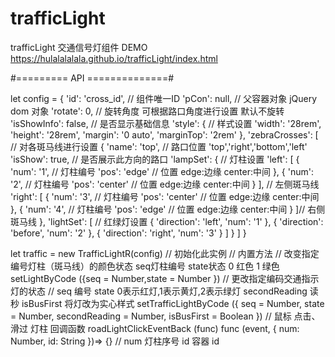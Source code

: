 # trafficLight
trafficLight 交通信号灯组件
DEMO https://hulalalalala.github.io/trafficLight/index.html

#========= API ==============#

let config = {
  'id': 'cross_id', // 组件唯一ID
      'pCon': null, // 父容器对象 jQuery dom 对象
      'rotate': 0, // 旋转角度 可根据路口角度进行设置 默认不旋转
      'isShowInfo': false, // 是否显示基础信息
      'style': { // 样式设置
        'width': '28rem',
        'height': '28rem',
        'margin': '0 auto',
        'marginTop': '2rem'
      },
      'zebraCrosses': [ // 对各斑马线进行设置
        {
          'name': 'top', // 路口位置  'top','right','bottom','left'
          'isShow': true, // 是否展示此方向的路口
          'lampSet': { // 灯柱设置
            'left': [
              {
                'num': '1', // 灯柱编号
                'pos': 'edge' // 位置 edge:边缘 center:中间
              },
              {
                'num': '2', // 灯柱编号
                'pos': 'center' // 位置 edge:边缘 center:中间
              }
            ], // 左侧斑马线
            'right': [
              {
                'num': '3', // 灯柱编号
                'pos': 'center' // 位置 edge:边缘 center:中间
              },
              {
                'num': '4', // 灯柱编号
                'pos': 'edge' // 位置 edge:边缘 center:中间
              }
            ]// 右侧斑马线
          },
          'lightSet': [ // 红绿灯设置
            { 'direction': 'left', 'num': '1' },
            { 'direction': 'before', 'num': '2' },
            { 'direction': 'right', 'num': '3' }
          ]
        }
     ]
}

let traffic = new TrafficLightR(config) // 初始化此实例
// 内置方法
 // 改变指定编号灯柱（斑马线）的颜色状态 seq灯柱编号 state状态 0 红色 1 绿色
setLightByCode ({seq = Number,state = Number })
// 更改指定编码交通指示灯的状态
// seq 编号 state 0表示红灯,1表示黄灯,2表示绿灯 secondReading 读秒 isBusFirst 将灯改为实心样式
setTrafficLightByCode ({ seq = Number, state = Number, secondReading = Number, isBusFirst = Boolean }) 
// 鼠标 点击、滑过 灯柱 回调函数
roadLightClickEventBack (func)
func (event, { num: Number, id: String })=> {} // num 灯柱序号 id 容器 id
